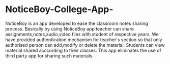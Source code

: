 # NoticeBoy-College-App-
NoticeBoy is an app developed to ease the classroom notes sharing process.
Basically by using NoticeBoy app teacher can share assignments,notes,audio,video files with student of respective years.
We have provided authentication mechanism for teacher's section so that only authorised person can add,modify or delete the material.
Students can view material shared acccording to their classes. 
This app eliminates the use of third party app for sharing such materials.

